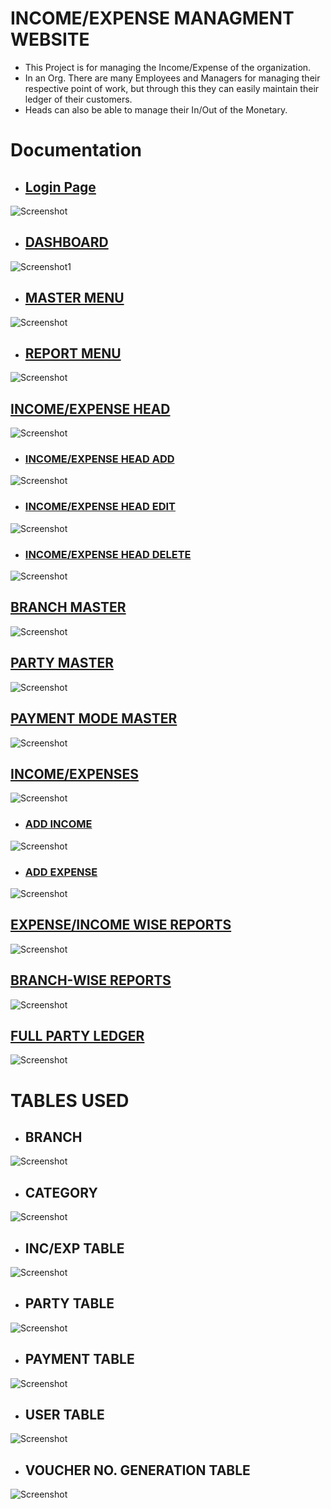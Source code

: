 
# INCOME/EXPENSE MANAGMENT WEBSITE

- This Project is for managing the Income/Expense of the organization.
- In an Org. There are many Employees and Managers for managing their respective point of work, but through this they can easily maintain their ledger of their customers.
- Heads can also be able to manage their In/Out of the Monetary.

# Documentation

 - ## [Login Page](http://adycon.softgensys.com)

  ![Screenshot](https://github.com/user-attachments/assets/6a5e4543-b12b-4507-941f-3f371604ffc0)

 - ## [DASHBOARD](http://adycon.softgensys.com/dashboard.php)

![Screenshot1](https://github.com/user-attachments/assets/dde58b17-573e-4c1d-aed4-d9ea844e9391)

 - ## [MASTER MENU](http://adycon.softgensys.com)

![Screenshot](https://github.com/user-attachments/assets/0ba94ea6-baba-4a2d-a095-daeca0e5ab23)

 - ## [REPORT MENU](http://adycon.softgensys.com)

![Screenshot](https://github.com/user-attachments/assets/36f8c555-fa1c-4968-9e58-bf7dead99341)

## [INCOME/EXPENSE HEAD](http://adycon.softgensys.com/category.php)

![Screenshot](https://github.com/user-attachments/assets/00042f83-eefd-4bc3-98c1-762babe52dd2)

 - ### [INCOME/EXPENSE HEAD ADD](http://adycon.softgensys.com/category.php)

![Screenshot](https://github.com/user-attachments/assets/0d1dd39e-e25d-4d7b-b60e-2d7ca3a361f5)

 - ### [INCOME/EXPENSE HEAD EDIT]()

![Screenshot](https://github.com/user-attachments/assets/7dff5f41-ce86-44cf-8306-2e30b50ec19b)

 - ### [INCOME/EXPENSE HEAD DELETE]()

![Screenshot](https://github.com/user-attachments/assets/794de30e-b7a6-4ca9-a53f-7f57364d3c08)

## [BRANCH MASTER](http://adycon.softgensys.com/branch.php)

![Screenshot](https://github.com/user-attachments/assets/ee83c07f-00e0-4ac8-adcf-24669f0a05ce)

## [PARTY MASTER](http://adycon.softgensys.com/party.php)

![Screenshot](https://github.com/user-attachments/assets/bd6a25e6-65af-47c7-934f-fe2e6c582b61)

## [PAYMENT MODE MASTER](http://adycon.softgensys.com/pay_mode.php)

![Screenshot](https://github.com/user-attachments/assets/dc91f09e-2a1a-4183-b2b2-e867d4891c0f)

## [INCOME/EXPENSES](http://adycon.softgensys.com/expenses.php)

![Screenshot](https://github.com/user-attachments/assets/1b85af25-82e4-4b6b-acf1-86a223ac8062)

 - ### [ADD INCOME](http://adycon.softgensys.com/manage_expenses.php?expinc=Income)

![Screenshot](https://github.com/user-attachments/assets/fb63b4d8-66a0-4a31-b1cd-5e4ae8fe9b0a)

 - ### [ADD EXPENSE](http://adycon.softgensys.com/manage_expenses.php?expinc=Expense)

![Screenshot](https://github.com/user-attachments/assets/c46cffca-07ae-491a-9353-47cbdfd9ccd3)

## [EXPENSE/INCOME WISE REPORTS](http://adycon.softgensys.com/reports.php)

![Screenshot](https://github.com/user-attachments/assets/c2baf3ed-664e-43c9-98ec-84a12d83ed14)

## [BRANCH-WISE REPORTS](http://adycon.softgensys.com/BranchWise_Head_Reports.php)

![Screenshot](https://github.com/user-attachments/assets/182f0d1e-de73-4b11-8b13-8856cf148261)

## [FULL PARTY LEDGER](http://adycon.softgensys.com/Party_Ledger.php?party_id=RAJEEV&from=2024-07-01&to=2024-08-14&submit=Submit)

![Screenshot](https://github.com/user-attachments/assets/1d920587-b498-48a3-8a69-2eff2bdba19d)


# TABLES USED

 - ## BRANCH

![Screenshot](https://github.com/user-attachments/assets/a69c5a1e-bbd6-4808-93bd-147869a5d1eb)

 - ## CATEGORY

![Screenshot](https://github.com/user-attachments/assets/c6890bd3-ff26-4b6c-934a-8b0dad3e9abe)

 - ## INC/EXP TABLE

![Screenshot](https://github.com/user-attachments/assets/fadea639-bd71-451c-8eb0-c3f5b4b41fbb)

 - ## PARTY TABLE

![Screenshot](https://github.com/user-attachments/assets/798cecef-b0c3-4afa-b71f-f5e42504c70b)


 - ## PAYMENT TABLE

![Screenshot](https://github.com/user-attachments/assets/b16c36bf-1160-47a6-9514-28d2fadedd8e)


 - ## USER TABLE

![Screenshot](https://github.com/user-attachments/assets/b62e9ba2-a90b-4f7f-abe3-3dc952a0786f)


 - ## VOUCHER NO. GENERATION TABLE

![Screenshot](https://github.com/user-attachments/assets/357a6949-3e3b-4cef-9bf4-91aa310ddf75)





